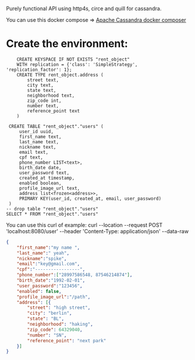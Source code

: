 
 Purely functional API using http4s, circe and quill for cassandra. 

You can use this docker compose => [Apache Cassandra docker composer](https://github.com/Javac7/my-compose/blob/master/cassandra-docker-compose.yml)

# Create the environment:

```cql
    CREATE KEYSPACE IF NOT EXISTS "rent_object"
    WITH replication = {'class': 'SimpleStrategy', 'replication_factor': 1};
    CREATE TYPE rent_object.address (
        street text,
        city text,
        state text,
        neighborhood text,
        zip_code int,
        number text,
        reference_point text
    )

 CREATE TABLE "rent_object"."users" (
     user_id uuid,
     first_name text,
     last_name text,
     nickname text,
     email text,
     cpf text, 
     phone_number LIST<text>,
     birth_date date,
     user_password text,
     created_at timestamp,
     enabled boolean, 
     profile_image_url text,
     address list<frozen<address>>,
     PRIMARY KEY(user_id, created_at, email, user_password)
 )
-- drop table "rent_object"."users"
SELECT * FROM "rent_object"."users"
```

You can use this curl of example: 
curl --location --request POST 'localhost:8080/user' 
--header 'Content-Type: application/json' 
--data-raw 
```json
{
	"first_name":"my name ",
	"last_name":" yeah",
	"nickname":"spike",
	"email":"key@gmail.com",
	"cpf":"-----------------",
	"phone_number":["28997586548, 87546214874"],
	"birth_date":"1992-02-01",
	"user_password":"123456",
	"enabled": false,
	"profile_image_url":"/path",
	"address": [{
		"street": "high street",
		"city": "berlin",
		"state": "BL",
		"neighborhood": "haking",
		"zip_code": 64329040,
		"number": "SN",
		"reference_point": "next park"
	}]
}
```
